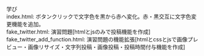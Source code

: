 学び<br>
index.html: ボタンクリックで文字色を黒から赤へ変化。赤・黒交互に文字色変更機能を追加。<br>
fake_twitter.html: 演習問題[htmlとjsのみで投稿機能を作成]<br>
fake_twitter_add_function.html: 演習問題の機能拡張[htmlとcssとjsで画像プレビュー・画像リサイズ・文字列投稿・画像投稿・投稿時間付与機能を作成]
